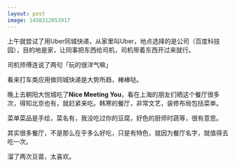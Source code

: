 ```yaml
---
layout: post
image: 1458312053917
---
```


上午就尝试了用Uber同城快递，从家里叫Uber，地点选择的是公司（百度科技园），目的地是家，让同事把东西给司机，司机带着东西开过来就行。

司机师傅连说了两句「玩的很洋气嘛」

看来打车类应用做同城快递是大势所趋，棒棒哒。

晚上去朝阳大悦城吃了**Nice Meeting You**，看在上海的朋友们晒这个餐厅很多次，得知北京也有，就赶紧来吃。韩寒的餐厅，非常文艺，装修布局包括菜单。

菜单菜品是手绘，菜名有，我没吃过你的豆腐，好色的厨师时蔬等，很有意思。

其实很多餐厅，不是那么在乎多么好吃，只是有特色，就因为餐厅名字，就值得去吃一次。

溜了两次豆苗，太喜欢。